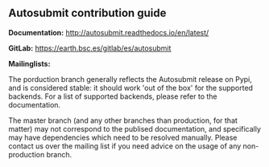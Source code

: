 ## Autosubmit contribution guide

**Documentation:** http://autosubmit.readthedocs.io/en/latest/

**GitLab:** https://earth.bsc.es/gitlab/es/autosubmit

**Mailinglists:** 

The porduction branch generally reflects the Autosubmit release on Pypi, and is considered stable: it should work 'out of the box' for the supported backends. For a list of supported backends, please refer to the documentation.

The master branch (and any other branches than production, for that matter) may not correspond to the publised documentation, and specifically may have dependencies which need to be resolved manually. Please contact us over the mailing list if you need advice on the usage of any non-production branch.